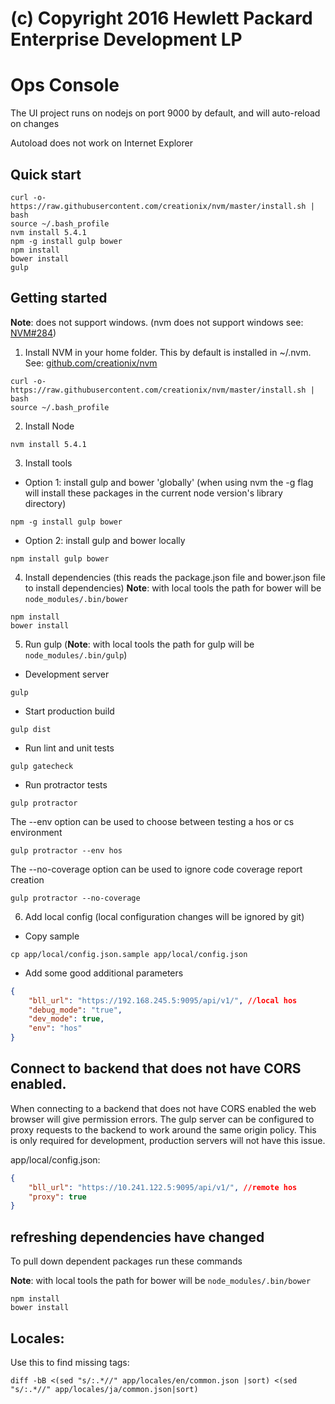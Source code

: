 # (c) Copyright 2016 Hewlett Packard Enterprise Development LP
# Ops Console
The UI project runs on nodejs on port 9000 by default, and will auto-reload on changes

Autoload does not work on Internet Explorer

## Quick start
```
curl -o- https://raw.githubusercontent.com/creationix/nvm/master/install.sh | bash
source ~/.bash_profile
nvm install 5.4.1
npm -g install gulp bower
npm install
bower install
gulp
```

## Getting started
**Note**: does not support windows. (nvm does not support windows see: [NVM#284](https://github.com/creationix/nvm/issues/284))

1. Install NVM in your home folder. This by default is installed in ~/.nvm. See: [github.com/creationix/nvm](https://github.com/creationix/nvm)
```
curl -o- https://raw.githubusercontent.com/creationix/nvm/master/install.sh | bash
source ~/.bash_profile
```
2. Install Node
```
nvm install 5.4.1
```
3. Install tools
  * Option 1: install gulp and bower 'globally' (when using nvm the -g flag will install these packages in the current node version's library directory)
```
npm -g install gulp bower
```
  * Option 2: install gulp and bower locally
```
npm install gulp bower
```
4. Install dependencies (this reads the package.json file and bower.json file to install dependencies)
**Note**: with local tools the path for bower will be `node_modules/.bin/bower`
```
npm install
bower install
```
5. Run gulp
(**Note**: with local tools the path for gulp will be `node_modules/.bin/gulp`)
  * Development server
```
gulp
```
  * Start production build
```
gulp dist
```
  * Run lint and unit tests
```
gulp gatecheck
```
  * Run protractor tests
```
gulp protractor
```
The --env option can be used to choose between testing a hos or cs environment
```
gulp protractor --env hos
```
The --no-coverage option can be used to ignore code coverage report creation
```
gulp protractor --no-coverage
```
6. Add local config (local configuration changes will be ignored by git)
  * Copy sample
```
cp app/local/config.json.sample app/local/config.json
```
  * Add some good additional parameters
```json
{
    "bll_url": "https://192.168.245.5:9095/api/v1/", //local hos
    "debug_mode": "true",
    "dev_mode": true,
    "env": "hos"
}
```

## Connect to backend that does not have CORS enabled.
When connecting to a backend that does not have CORS enabled the web browser will give permission errors. The gulp server can be configured to proxy requests to the backend to work around the same origin policy. This is only required for development, production servers will not have this issue.

app/local/config.json:
```json
{
    "bll_url": "https://10.241.122.5:9095/api/v1/", //remote hos
    "proxy": true
}
```

## refreshing dependencies have changed
To pull down dependent packages run these commands

**Note**: with local tools the path for bower will be `node_modules/.bin/bower`
```
npm install
bower install
```



## Locales:
Use this to find missing tags:
```
diff -bB <(sed "s/:.*//" app/locales/en/common.json |sort) <(sed "s/:.*//" app/locales/ja/common.json|sort)
```
